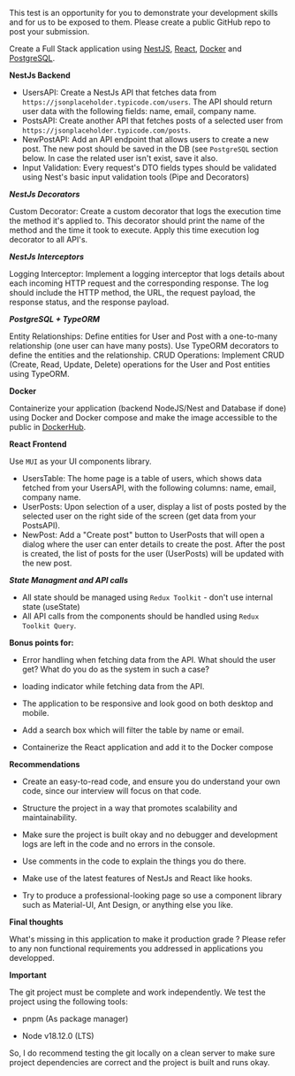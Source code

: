 This test is an opportunity for you to demonstrate your development skills and for us to be exposed to them. Please create a public GitHub repo to post your submission.

Create a Full Stack application using [NestJS](https://nestjs.com/), [React](https://react.dev/), [Docker](https://www.docker.com/)  and [PostgreSQL](https://www.postgresql.org/). 

**NestJs Backend** 

* UsersAPI: Create a NestJs API that fetches data from `https://jsonplaceholder.typicode.com/users`. The API should return user data with the following fields: name, email, company name. 
* PostsAPI: Create another API that fetches posts of a selected user from `https://jsonplaceholder.typicode.com/posts`. 
* NewPostAPI: Add an API endpoint that allows users to create a new post. The new post should be saved in the DB (see `PostgreSQL` section below. In case the related user isn't exist, save it also.
* Input Validation: Every request's DTO fields types should be validated using Nest's basic input validation tools (Pipe and Decorators)

***NestJs Decorators***

Custom Decorator: Create a custom decorator that logs the execution time the method it's applied to. 
This decorator should print the name of the method and the time it took to execute. 
Apply this time execution log decorator to all API's.

***NestJs Interceptors***

Logging Interceptor: Implement a logging interceptor that logs details about each incoming HTTP request and the corresponding response. 
The log should include the HTTP method, the URL, the request payload, the response status, and the response payload.

***PostgreSQL + TypeORM*** 

Entity Relationships: Define entities for User and Post with a one-to-many relationship (one user can have many posts).
Use TypeORM decorators to define the entities and the relationship.
CRUD Operations: Implement CRUD (Create, Read, Update, Delete) operations for the User and Post entities using TypeORM.

**Docker** 

Containerize your application (backend NodeJS/Nest and Database if done) using Docker and Docker compose and make the image accessible to the public in [DockerHub](https://hub.docker.com/). 

**React Frontend** 

Use `MUI` as your UI components library.

- UsersTable: The home page is a table of users, which shows data fetched from your UsersAPI, with the following columns: name, email, company name. 
- UserPosts: Upon selection of a user, display a list of posts posted by the selected user on the right side of the screen (get data from your PostsAPI). 
- NewPost: Add a "Create post" button to UserPosts that will open a dialog where the user can enter details to create the post. After the post is created, the list of posts for the user (UserPosts) will be updated with the new post. 

***State Managment and API calls***

* All state should be managed using `Redux Toolkit` - don't use internal state (useState)
* All API calls from the components should be handled using `Redux Toolkit Query`.

**Bonus points for:**
* Error handling when fetching data from the API. What should the user get? What do you do as the system in such a case? 

* loading indicator while fetching data from the API. 

* The application to be responsive and look good on both desktop and mobile. 

* Add a search box which will filter the table by name or email.
  
* Containerize the React application and add it to the Docker compose

**Recommendations** 

* Create an easy-to-read code, and ensure you do understand your own code, since our interview will focus on that code. 

* Structure the project in a way that promotes scalability and maintainability. 

* Make sure the project is built okay and no debugger and development logs are left in the code and no errors in the console. 

* Use comments in the code to explain the things you do there. 

* Make use of the latest features of NestJs and React like hooks. 

* Try to produce a professional-looking page so use a component library such as Material-UI, Ant Design, or anything else you like. 

**Final thoughts**

What's missing in this application to make it production grade ?
Please refer to any non functional requirements you addressed in applications you developped.

**Important** 

The git project must be complete and work independently. We test the project using the following tools: 

* pnpm (As package manager) 

* Node v18.12.0 (LTS) 

So, I do recommend testing the git locally on a clean server to make sure project dependencies are correct and the project is built and runs okay. 
